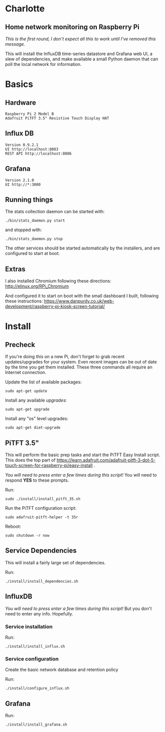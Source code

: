 # Charlotte #
## Home network monitoring on Raspberry Pi ##

*This is the first round, I don't expect all this to work until I've removed this message.*

This will install the InfluxDB time-series datastore and Grafana web UI, a slew of dependencies, and make available a small Python daemon that can poll the local network for information.

# Basics #
## Hardware ##
	Raspberry Pi 2 Model B
	Adafruit PiTFT 3.5" Resistive Touch Display HAT

## Influx DB ##
	Version 0.9.2.1
	UI http://localhost:8083
	REST API http://localhost:8086

## Grafana ##
	Version 2.1.0
	UI http://*:3000

## Running things ##
The stats collection daemon can be started with:
```
./bin/stats_daemon.py start
```

and stopped with:
```
./bin/stats_daemon.py stop
```

The other services should be started automatically by the installers, and are configured to start at boot.


## Extras ##
I also installed Chromium following these directions: http://elinux.org/RPi_Chromium

And configured it to start on boot with the small dashboard I built, following these instructions: https://www.danpurdy.co.uk/web-development/raspberry-pi-kiosk-screen-tutorial/


# Install #
## Precheck ##
If you're doing this on a new Pi, don't forget to grab recent updates/upgrades for your system. Even recent images can be out of date by the time you get them installed. These three commands all require an Internet connection.

Update the list of available packages:
```
sudo apt-get update
```

Install any available up*grades*:
```
sudo apt-get upgrade
```

Install any "os" level upgrades:
```
sudo apt-get diet-upgrade
```


## PiTFT 3.5" ##
This will perform the basic prep tasks and start the PiTFT Easy Install script. This does the top part of https://learn.adafruit.com/adafruit-pitft-3-dot-5-touch-screen-for-raspberry-pi/easy-install .

*You will need to press enter a few times during this script!*
You will need to respond **YES** to these prompts.

Run:
```
sudo ./install/install_pitft_35.sh
```

Run the PiTFT configuration script:
```
sudo adafruit-pitft-helper -t 35r
```

Reboot:
```
sudo shutdown -r now
```


## Service Dependencies ##
This will install a fairly large set of dependencies.

Run:
```
./install/install_dependencies.sh
```


## InfluxDB ##
*You will need to press enter a few times during this script!* But you don't need to enter any info. Hopefully.

### Service installation ###
Run:
```
./install/install_influx.sh
```


### Service configuration ###
Create the basic network database and retention policy

Run:
```
./install/configure_influx.sh
```


## Grafana ##
Run:
```
./install/install_grafana.sh
```

